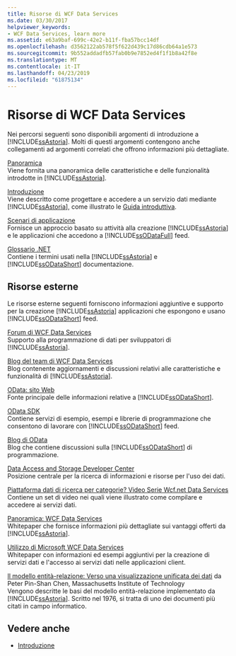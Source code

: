 ```yaml
---
title: Risorse di WCF Data Services
ms.date: 03/30/2017
helpviewer_keywords:
- WCF Data Services, learn more
ms.assetid: e63a9baf-699c-42e2-b11f-fba57bcc14df
ms.openlocfilehash: d3562122ab578f5f622d439c17d86cdb64a1e573
ms.sourcegitcommit: 9b552addadfb57fab0b9e7852ed4f1f1b8a42f8e
ms.translationtype: MT
ms.contentlocale: it-IT
ms.lasthandoff: 04/23/2019
ms.locfileid: "61875134"
---
```

# <a name="wcf-data-services-resources"></a>Risorse di WCF Data Services
Nei percorsi seguenti sono disponibili argomenti di introduzione a [!INCLUDE[ssAstoria](../../../../includes/ssastoria-md.md)]. Molti di questi argomenti contengono anche collegamenti ad argomenti correlati che offrono informazioni più dettagliate.  
  
 [Panoramica](../../../../docs/framework/data/wcf/wcf-data-services-overview.md)  
 Viene fornita una panoramica delle caratteristiche e delle funzionalità introdotte in [!INCLUDE[ssAstoria](../../../../includes/ssastoria-md.md)].  
  
 [Introduzione](../../../../docs/framework/data/adonet/ef/getting-started.md)  
 Viene descritto come progettare e accedere a un servizio dati mediante [!INCLUDE[ssAstoria](../../../../includes/ssastoria-md.md)], come illustrato le [Guida introduttiva](../../../../docs/framework/data/wcf/quickstart-wcf-data-services.md).  
  
 [Scenari di applicazione](../../../../docs/framework/data/wcf/application-scenarios-wcf-data-services.md)  
 Fornisce un approccio basato su attività alla creazione [!INCLUDE[ssAstoria](../../../../includes/ssastoria-md.md)] e le applicazioni che accedono a [!INCLUDE[ssODataFull](../../../../includes/ssodatafull-md.md)] feed.  
  
 [Glossario .NET](../../../standard/glossary.md)  
 Contiene i termini usati nella [!INCLUDE[ssAstoria](../../../../includes/ssastoria-md.md)] e [!INCLUDE[ssODataShort](../../../../includes/ssodatashort-md.md)] documentazione.  
  
## <a name="external-resources"></a>Risorse esterne  
 Le risorse esterne seguenti forniscono informazioni aggiuntive e supporto per la creazione [!INCLUDE[ssAstoria](../../../../includes/ssastoria-md.md)] applicazioni che espongono e usano [!INCLUDE[ssODataShort](../../../../includes/ssodatashort-md.md)] feed.  
  
 [Forum di WCF Data Services](https://go.microsoft.com/fwlink/?LinkId=150512)  
 Supporto alla programmazione di dati per sviluppatori di [!INCLUDE[ssAstoria](../../../../includes/ssastoria-md.md)].  
  
 [Blog del team di WCF Data Services](https://go.microsoft.com/fwlink/?LinkId=150511)  
 Blog contenente aggiornamenti e discussioni relativi alle caratteristiche e funzionalità di [!INCLUDE[ssAstoria](../../../../includes/ssastoria-md.md)].  
  
 [OData: sito Web](https://go.microsoft.com/fwlink/?LinkID=184554)  
 Fonte principale delle informazioni relative a [!INCLUDE[ssODataShort](../../../../includes/ssodatashort-md.md)].  
  
 [OData SDK](https://go.microsoft.com/fwlink/?LinkID=185248)  
 Contiene servizi di esempio, esempi e librerie di programmazione che consentono di lavorare con [!INCLUDE[ssODataShort](../../../../includes/ssodatashort-md.md)] feed.  
  
 [Blog di OData](https://go.microsoft.com/fwlink/?LinkId=185868)  
 Blog che contiene discussioni sulla [!INCLUDE[ssODataShort](../../../../includes/ssodatashort-md.md)] di programmazione.  
  
 [Data Access and Storage Developer Center](https://go.microsoft.com/fwlink/?LinkId=91903)  
 Posizione centrale per la ricerca di informazioni e risorse per l'uso dei dati.  
  
 [Piattaforma dati di ricerca per categorie? Video Serie Wcf.net Data Services](https://go.microsoft.com/fwlink/?LinkId=124600)  
 Contiene un set di video nei quali viene illustrato come compilare e accedere ai servizi dati.  
  
 [Panoramica: WCF Data Services](https://go.microsoft.com/fwlink/?LinkID=131074)  
 Whitepaper che fornisce informazioni più dettagliate sui vantaggi offerti da [!INCLUDE[ssAstoria](../../../../includes/ssastoria-md.md)].  
  
 [Utilizzo di Microsoft WCF Data Services](https://go.microsoft.com/fwlink/?LinkID=131075)  
 Whitepaper con informazioni ed esempi aggiuntivi per la creazione di servizi dati e l'accesso ai servizi dati nelle applicazioni client.  
  
 [Il modello entità-relazione: Verso una visualizzazione unificata dei dati](https://go.microsoft.com/fwlink/?LinkId=91909) da Peter Pin-Shan Chen, Massachusetts Institute of Technology  
 Vengono descritte le basi del modello entità-relazione implementato da [!INCLUDE[ssAstoria](../../../../includes/ssastoria-md.md)]. Scritto nel 1976, si tratta di uno dei documenti più citati in campo informatico.  
  
## <a name="see-also"></a>Vedere anche

- [Introduzione](../../../../docs/framework/data/wcf/getting-started-with-wcf-data-services.md)

